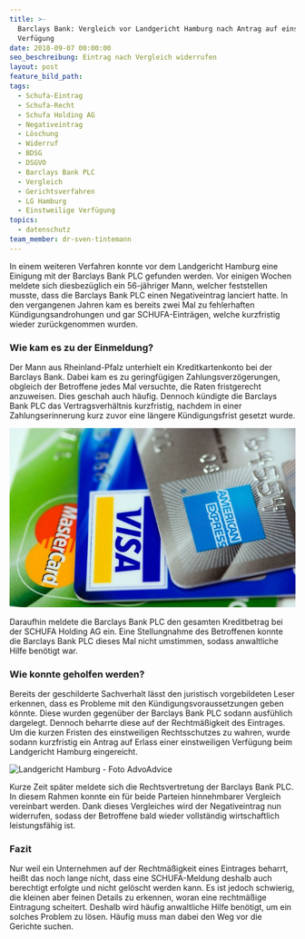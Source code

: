 ```yaml
---
title: >-
  Barclays Bank: Vergleich vor Landgericht Hamburg nach Antrag auf einstweilige
  Verfügung
date: 2018-09-07 00:00:00
seo_beschreibung: Eintrag nach Vergleich widerrufen
layout: post
feature_bild_path:
tags:
  - Schufa-Eintrag
  - Schufa-Recht
  - Schufa Holding AG
  - Negativeintrag
  - Löschung
  - Widerruf
  - BDSG
  - DSGVO
  - Barclays Bank PLC
  - Vergleich
  - Gerichtsverfahren
  - LG Hamburg
  - Einstweilige Verfügung
topics:
  - datenschutz
team_member: dr-sven-tintemann
---
```


In einem weiteren Verfahren konnte vor dem Landgericht Hamburg eine Einigung mit der Barclays Bank PLC gefunden werden. Vor einigen Wochen meldete sich diesbez&uuml;glich ein 56-j&auml;hriger Mann, welcher feststellen musste, dass die Barclays Bank PLC einen Negativeintrag lanciert hatte. In den vergangenen Jahren kam es bereits zwei Mal zu fehlerhaften K&uuml;ndigungsandrohungen und gar SCHUFA-Eintr&auml;gen, welche kurzfristig wieder zur&uuml;ckgenommen wurden.

### Wie kam es zu der Einmeldung?

Der Mann aus Rheinland-Pfalz unterhielt ein Kreditkartenkonto bei der Barclays Bank. Dabei kam es zu geringf&uuml;gigen Zahlungsverz&ouml;gerungen, obgleich der Betroffene jedes Mal versuchte, die Raten fristgerecht anzuweisen. Dies geschah auch h&auml;ufig. Dennoch k&uuml;ndigte die Barclays Bank PLC das Vertragsverh&auml;ltnis kurzfristig, nachdem in einer Zahlungserinnerung kurz zuvor eine l&auml;ngere K&uuml;ndigungsfrist gesetzt wurde.

![Kreditkarten - Foto Pixabay](/uploads/american-express-89024-640-1.jpg "Kreditkartenschulden können zu Schufa-Einträgen führen.")

Daraufhin meldete die Barclays Bank PLC den gesamten Kreditbetrag bei der SCHUFA Holding AG ein. Eine Stellungnahme des Betroffenen konnte die Barclays Bank PLC dieses Mal nicht umstimmen, sodass anwaltliche Hilfe ben&ouml;tigt war.

### Wie konnte geholfen werden?

Bereits der geschilderte Sachverhalt l&auml;sst den juristisch vorgebildeten Leser erkennen, dass es Probleme mit den K&uuml;ndigungsvoraussetzungen geben k&ouml;nnte. Diese wurden gegen&uuml;ber der Barclays Bank PLC sodann ausf&uuml;hlich dargelegt. Dennoch beharrte diese auf der Rechtm&auml;&szlig;igkeit des Eintrages. Um die kurzen Fristen des einstweiligen Rechtsschutzes zu wahren, wurde sodann kurzfristig ein Antrag auf Erlass einer einstweiligen Verf&uuml;gung beim Landgericht Hamburg eingereicht.&nbsp;

![Landgericht Hamburg - Foto AdvoAdvice](/uploads/lg-hamburg-außenansicht-3.JPG "Landgericht Hamburg - Außenansicht")

Kurze Zeit sp&auml;ter meldete sich die Rechtsvertretung der Barclays Bank PLC. In diesem Rahmen konnte ein f&uuml;r beide Parteien hinnehmbarer Vergleich vereinbart werden. Dank dieses Vergleiches wird der Negativeintrag nun widerrufen, sodass der Betroffene bald wieder vollst&auml;ndig wirtschaftlich leistungsf&auml;hig ist.

### Fazit

Nur weil ein Unternehmen auf der Rechtm&auml;&szlig;igkeit eines Eintrages beharrt, hei&szlig;t das noch lange nicht, dass eine SCHUFA-Meldung deshalb auch berechtigt erfolgte und nicht gel&ouml;scht werden kann. Es ist jedoch schwierig, die kleinen aber feinen Details zu erkennen, woran eine rechtm&auml;&szlig;ige Eintragung scheitert. Deshalb wird h&auml;ufig anwaltliche Hilfe ben&ouml;tigt, um ein solches Problem zu l&ouml;sen. H&auml;ufig muss man dabei den Weg vor die Gerichte suchen.